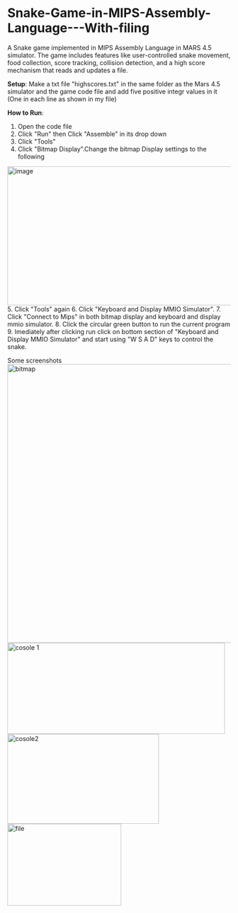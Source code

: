 # Snake-Game-in-MIPS-Assembly-Language---With-filing
A Snake game implemented in MIPS Assembly Language in MARS 4.5 simulator. The game includes features like user-controlled snake movement, food collection, score tracking, collision detection, and a high score mechanism that reads and updates a file.

**Setup**: Make a txt file "highscores.txt" in the same folder as the Mars 4.5 simulator and the game code file and add five positive integr values in it (One in each line as shown in my file)

**How to Run**:
1. Open the code file
2. Click "Run" then Click "Assemble" in its drop down
3. Click "Tools"
4. Click "Bitmap Display".Change the bitmap Display settings to the following
<img width="578" height="314" alt="image" src="https://github.com/user-attachments/assets/e45824ba-49da-456c-ad6a-946ac10dd2e5" />
5. Click "Tools" again
6. Click "Keyboard and Display MMIO Simulator".
7. Click "Connect to Mips" in both bitmap display and keyboard and display mmio simulator.
8. Click the circular green button to run the current program 
9. Imediately after clicking run click on bottom section of "Keyboard and Display MMIO Simulator" and start using "W S A D" keys to control the snake.

Some screenshots 
<img width="1591" height="630" alt="bitmap" src="https://github.com/user-attachments/assets/9fa45d3e-8886-4b4c-9631-a21c120e71cc" />
<img width="491" height="206" alt="cosole 1" src="https://github.com/user-attachments/assets/577e54c7-21ce-4f19-9c6d-52fb0c24a90b" />
<img width="342" height="203" alt="cosole2" src="https://github.com/user-attachments/assets/ff7600e5-a0fd-4e18-bff5-effe33d7a56e" />
<img width="257" height="185" alt="file" src="https://github.com/user-attachments/assets/38c56f55-52a5-4e1b-8cb6-344f3f98d630" />
